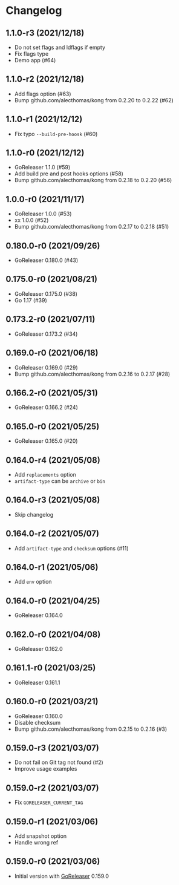 # Changelog

## 1.1.0-r3 (2021/12/18)

* Do not set flags and ldflags if empty
* Fix flags type
* Demo app (#64)

## 1.1.0-r2 (2021/12/18)

* Add flags option (#63)
* Bump github.com/alecthomas/kong from 0.2.20 to 0.2.22 (#62)

## 1.1.0-r1 (2021/12/12)

* Fix typo `--build-pre-hoosk` (#60)

## 1.1.0-r0 (2021/12/12)

* GoReleaser 1.1.0 (#59)
* Add build pre and post hooks options (#58)
* Bump github.com/alecthomas/kong from 0.2.18 to 0.2.20 (#56)

## 1.0.0-r0 (2021/11/17)

* GoReleaser 1.0.0 (#53)
* xx 1.0.0 (#52)
* Bump github.com/alecthomas/kong from 0.2.17 to 0.2.18 (#51)

## 0.180.0-r0 (2021/09/26)

* GoReleaser 0.180.0 (#43)

## 0.175.0-r0 (2021/08/21)

* GoReleaser 0.175.0 (#38)
* Go 1.17 (#39)

## 0.173.2-r0 (2021/07/11)

* GoReleaser 0.173.2 (#34)

## 0.169.0-r0 (2021/06/18)

* GoReleaser 0.169.0 (#29)
* Bump github.com/alecthomas/kong from 0.2.16 to 0.2.17 (#28)

## 0.166.2-r0 (2021/05/31)

* GoReleaser 0.166.2 (#24)

## 0.165.0-r0 (2021/05/25)

* GoReleaser 0.165.0 (#20)

## 0.164.0-r4 (2021/05/08)

* Add `replacements` option
* `artifact-type` can be `archive` or `bin`

## 0.164.0-r3 (2021/05/08)

* Skip changelog

## 0.164.0-r2 (2021/05/07)

* Add `artifact-type` and `checksum` options (#11)

## 0.164.0-r1 (2021/05/06)

* Add `env` option

## 0.164.0-r0 (2021/04/25)

* GoReleaser 0.164.0

## 0.162.0-r0 (2021/04/08)

* GoReleaser 0.162.0

## 0.161.1-r0 (2021/03/25)

* GoReleaser 0.161.1

## 0.160.0-r0 (2021/03/21)

* GoReleaser 0.160.0
* Disable checksum
* Bump github.com/alecthomas/kong from 0.2.15 to 0.2.16 (#3)

## 0.159.0-r3 (2021/03/07)

* Do not fail on Git tag not found (#2)
* Improve usage examples

## 0.159.0-r2 (2021/03/07)

* Fix `GORELEASER_CURRENT_TAG`

## 0.159.0-r1 (2021/03/06)

* Add snapshot option
* Handle wrong ref

## 0.159.0-r0 (2021/03/06)

* Initial version with [GoReleaser](https://github.com/goreleaser/goreleaser) 0.159.0
